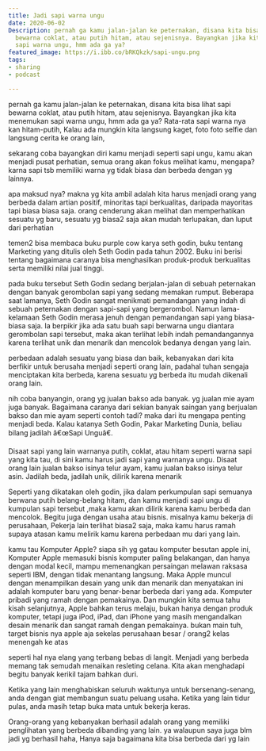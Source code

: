 ```yaml
---
title: Jadi sapi warna ungu
date: 2020-06-02
Description: pernah ga kamu jalan-jalan ke peternakan, disana kita bisa lihat sapi
  bewarna coklat, atau putih hitam, atau sejenisnya. Bayangkan jika kita menemukan
  sapi warna ungu, hmm ada ga ya?
featured_image: https://i.ibb.co/bRKQkzk/sapi-ungu.png
tags:
- sharing
- podcast

---
```

pernah ga kamu jalan-jalan ke peternakan, disana kita bisa lihat sapi bewarna coklat, atau putih hitam, atau sejenisnya. Bayangkan jika kita menemukan sapi warna ungu, hmm ada ga ya? Rata-rata sapi warna nya kan hitam-putih, Kalau ada mungkin kita langsung kaget, foto foto selfie dan langsung cerita ke orang lain,

sekarang coba bayangkan diri kamu menjadi seperti sapi ungu, kamu akan menjadi pusat perhatian, semua orang akan fokus melihat kamu, mengapa? karna sapi tsb memiliki warna yg tidak biasa dan berbeda dengan yg lainnya.

apa maksud nya? makna yg kita ambil adalah kita harus menjadi orang yang berbeda dalam artian positif, minoritas tapi berkualitas, daripada mayoritas tapi biasa biasa saja. orang cenderung akan melihat dan memperhatikan sesuatu yg baru, sesuatu yg biasa2 saja akan mudah terlupakan, dan luput dari perhatian

temen2 bisa membaca buku purple cow karya seth godin, buku tentang Marketing yang ditulis oleh Seth Godin pada tahun 2002. Buku ini berisi tentang bagaimana caranya bisa menghasilkan produk-produk berkualitas serta memiliki nilai jual tinggi.

pada buku tersebut Seth Godin sedang berjalan-jalan di sebuah peternakan dengan banyak gerombolan sapi yang sedang memakan rumput. Beberapa saat lamanya, Seth Godin sangat menikmati pemandangan yang indah di sebuah peternakan dengan sapi-sapi yang bergerombol. Namun lama-kelamaan Seth Godin merasa jenuh dengan pemandangan sapi yang biasa-biasa saja. Ia berpikir jika ada satu buah sapi berwarna ungu diantara gerombolan sapi tersebut, maka akan terlihat lebih indah pemandangannya karena terlihat unik dan menarik dan mencolok bedanya dengan yang lain.

perbedaan adalah sesuatu yang biasa dan baik, kebanyakan dari kita berfikir untuk berusaha menjadi seperti orang lain, padahal tuhan sengaja menciptakan kita berbeda, karena sesuatu yg berbeda itu mudah dikenali orang lain.

nih coba banyangin, orang yg jualan bakso ada banyak. yg jualan mie ayam juga banyak. Bagaimana caranya dari sekian banyak saingan yang berjualan bakso dan mie ayam seperti contoh tadi? maka dari itu mengapa penting menjadi beda. Kalau katanya Seth Godin, Pakar Marketing Dunia, beliau bilang jadilah â€œSapi Unguâ€.

Disaat sapi yang lain warnanya putih, coklat, atau hitam seperti warna sapi yang kita tau, di sini kamu harus jadi sapi yang warnanya ungu. Disaat orang lain jualan bakso isinya telur ayam, kamu jualan bakso isinya telur asin. Jadilah beda, jadilah unik, dilirik karena menarik

Seperti yang dikatakan oleh godin, jika dalam perkumpulan sapi semuanya berwana putih belang-belang hitam, dan kamu menjadi sapi ungu di kumpulan sapi tersebut ,maka kamu akan dilirik karena kamu berbeda dan mencolok. Begitu juga dengan usaha atau bisnis.  misalnya kamu bekerja di perusahaan, Pekerja lain terlihat biasa2 saja, maka kamu harus ramah supaya atasan kamu melirik kamu karena perbedaan mu dari yang lain. 

kamu tau Komputer Apple? siapa sih yg gatau komputer besutan apple ini, Komputer Apple memasuki bisnis komputer paling belakangan, dan hanya dengan modal kecil, mampu memenangkan persaingan melawan raksasa seperti IBM, dengan tidak menantang langsung. Maka Apple muncul dengan menampilkan desain yang unik dan menarik dan menyatakan ini adalah komputer baru yang benar-benar berbeda dari yang ada. Komputer pribadi yang ramah dengan pemakainya. Dan mungkin kita semua tahu kisah selanjutnya, Apple bahkan terus melaju, bukan hanya dengan produk komputer, tetapi juga iPod, iPad, dan iPhone yang masih mengandalkan desain menarik dan sangat ramah dengan pemakainya.
bukan main tuh, target bisnis nya apple aja sekelas perusahaan besar / orang2 kelas menengah ke atas

seperti hal nya elang yang terbang bebas di langit. Menjadi yang berbeda memang tak semudah menaikan resleting celana. Kita akan menghadapi begitu banyak kerikil tajam bahkan duri.

Ketika yang lain menghabiskan seluruh waktunya untuk bersenang-senang, anda dengan giat membangun suatu peluang usaha. Ketika yang lain tidur pulas, anda masih tetap buka mata untuk bekerja keras.

Orang-orang yang kebanyakan berhasil adalah orang yang memiliki penglihatan yang berbeda dibanding yang lain. ya walaupun saya juga blm jadi yg berhasil haha, Hanya saja bagaimana kita bisa berbeda dari yg lain